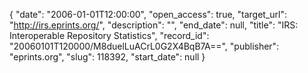 {
  "date": "2006-01-01T12:00:00", 
  "open_access": true, 
  "target_url": "http://irs.eprints.org/", 
  "description": "", 
  "end_date": null, 
  "title": "IRS: Interoperable Repository Statistics", 
  "record_id": "20060101T120000/M8duelLuACrL0G2X4BqB7A==", 
  "publisher": "eprints.org", 
  "slug": 118392, 
  "start_date": null
}

